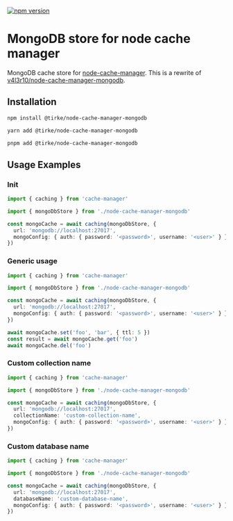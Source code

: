 [![npm version](https://badge.fury.io/js/@tirke%2Fnode-cache-manager-mongodb.svg)](https://badge.fury.io/js/@tirke%2Fnode-cache-manager-mongodb)

# MongoDB store for node cache manager

MongoDB cache store for [node-cache-manager](https://github.com/BryanDonovan/node-cache-manager).
This is a rewrite of [v4l3r10/node-cache-manager-mongodb](https://github.com/v4l3r10/node-cache-manager-mongodb).

## Installation

```sh
npm install @tirke/node-cache-manager-mongodb
```

```sh
yarn add @tirke/node-cache-manager-mongodb
```

```sh
pnpm add @tirke/node-cache-manager-mongodb
```

## Usage Examples

### Init

```typescript
import { caching } from 'cache-manager'

import { mongoDbStore } from './node-cache-manager-mongodb'

const mongoCache = await caching(mongoDbStore, {
  url: 'mongodb://localhost:27017',
  mongoConfig: { auth: { password: '<password>', username: '<user>' } },
})
```

### Generic usage

```typescript
import { caching } from 'cache-manager'

import { mongoDbStore } from './node-cache-manager-mongodb'

const mongoCache = await caching(mongoDbStore, {
  url: 'mongodb://localhost:27017',
  mongoConfig: { auth: { password: '<password>', username: '<user>' } },
})

await mongoCache.set('foo', 'bar', { ttl: 5 })
const result = await mongoCache.get('foo')
await mongoCache.del('foo')
```

### Custom collection name

```typescript
import { caching } from 'cache-manager'

import { mongoDbStore } from './node-cache-manager-mongodb'

const mongoCache = await caching(mongoDbStore, {
  url: 'mongodb://localhost:27017',
  collectionName: 'custom-collection-name',
  mongoConfig: { auth: { password: '<password>', username: '<user>' } },
})
```

### Custom database name

```typescript
import { caching } from 'cache-manager'

import { mongoDbStore } from './node-cache-manager-mongodb'

const mongoCache = await caching(mongoDbStore, {
  url: 'mongodb://localhost:27017',
  databaseName: 'custom-database-name',
  mongoConfig: { auth: { password: '<password>', username: '<user>' } },
})
```
